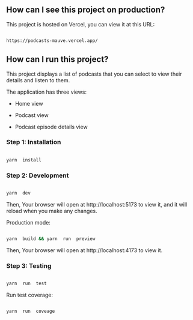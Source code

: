 
## How can I see this project on production?

This project is hosted on Vercel, you can view it at this URL:

  

```sh

https://podcasts-mauve.vercel.app/

```

  

## How can I run this project?

  

This project displays a list of podcasts that you can select to view their details and listen to them.

The application has three views:

  

- Home view

- Podcast view

- Podcast episode details view

  

### Step 1: Installation

  

```sh

yarn  install

```

  

### Step 2: Development

  
  

```sh

yarn  dev

```

  

Then, Your browser will open at http://localhost:5173 to view it, and it will reload when you make any changes.

  

Production mode:

  

```sh

yarn  build && yarn  run  preview

```

  

Then, Your browser will open at http://localhost:4173 to view it.

  

### Step 3: Testing

  
  

```sh

yarn  run  test

```

  
  

Run test coverage:

  

```sh

yarn  run  coveage

```